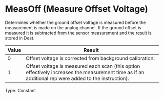 # MeasOff (Measure Offset Voltage)

Determines whether the ground offset voltage is measured before the measurement is made on the analog channel. If the ground offset is measured it is subtracted from the sensor measurement and the result is stored in Dest.

| Value | Result                                                                                                                                               |
| ----- | ---------------------------------------------------------------------------------------------------------------------------------------------------- |
| 0     | Offset voltage is corrected from background calibration.                                                                                             |
| 1     | Offset voltage is measured each scan (this option effectively increases the measurement time as if an additional rep were added to the instruction). |

Type: Constant
